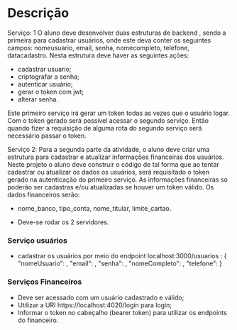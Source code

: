 # Descrição

Serviço: 1
O aluno deve desenvolver duas estruturas de backend , sendo a primeira para cadastrar usuários, onde este deva conter os seguintes campos: nomeusuario, email, senha, nomecompleto, telefone, datacadastro. Nesta estrutura deve haver as seguintes ações:

- cadastrar usuario;
- criptografar a senha;
- autenticar usuário;
- gerar o token com jwt;
- alterar senha.

Este primeiro serviço irá gerar um token todas as vezes que o usuário logar. Com o token gerado será possível acessar o segundo serviço. Então quando fizer a requisição de alguma rota do segundo serviço será necessário passar o token.

Serviço 2:
Para a segunda parte da atividade, o aluno deve criar uma estrutura para cadastrar e atualizar informações financeiras dos usuários. Neste projeto o aluno deve construir o código de tal forma que ao tentar cadastrar ou atualizar os dados os usuários, será requisitado o token gerado na autenticação do primeiro serviço. As informações financeiras só poderão ser cadastras e/ou atualizadas se houver um token válido. Os dados financeiros serão:

- nome_banco, tipo_conta, nome_titular, limite_cartao.

- Deve-se rodar os 2 servidores.

### Serviço usuários

- cadastrar os usuários por meio do endpoint localhost:3000/usuarios :
  {
  "nomeUsuario": ,
  "email": ,
  "senha": ,
  "nomeCompleto": ,
  "telefone":
  }

### Serviços Financeiros

- Deve ser acessado com um usuário cadastrado e válido;
- Utilizar a URI https://localhost:4020/login para login;
- Informar o token no cabeçalho (bearer token) para utilizar os endpoints do financeiro.
